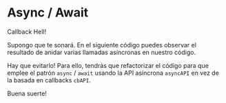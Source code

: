 # Async / Await

Callback Hell!

Supongo que te sonará. En el siguiente código puedes observar el resultado de anidar varias llamadas asíncronas en nuestro código.

Hay que evitarlo! Para ello, tendrás que refactorizar el código para que emplee el patrón `async` / `await` usando la API asíncrona `asyncAPI` en vez de la basada en callbacks `cbAPI`.

Buena suerte!
